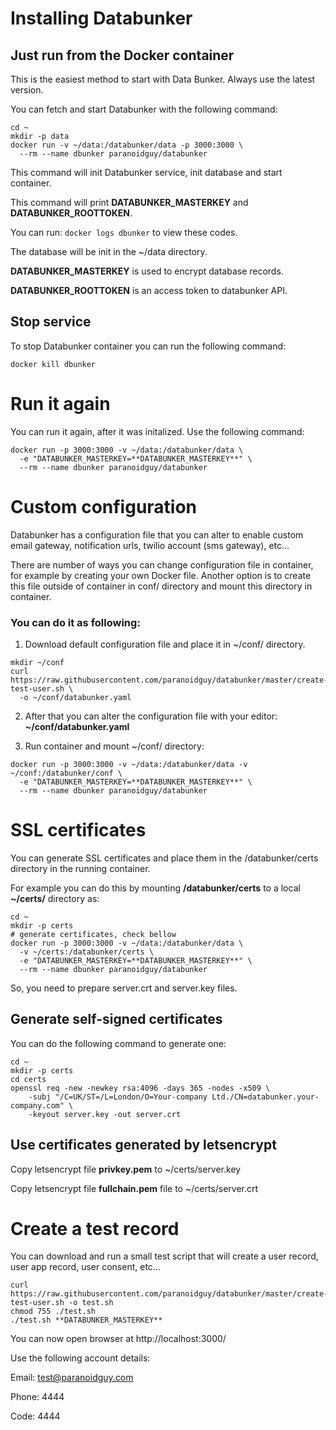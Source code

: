 # Installing Databunker

## Just run from the Docker container

This is the easiest method to start with Data Bunker. Always use the latest version.

You can fetch and start Databunker with the following command:

```
cd ~
mkdir -p data
docker run -v ~/data:/databunker/data -p 3000:3000 \
  --rm --name dbunker paranoidguy/databunker
```

This command will init Databunker service, init database and start container.

This command will print **DATABUNKER_MASTERKEY** and **DATABUNKER_ROOTTOKEN**.

You can run: ```docker logs dbunker``` to view these codes.

The database will be init in the ~/data directory.

**DATABUNKER_MASTERKEY** is used to encrypt database records.

**DATABUNKER_ROOTTOKEN** is an access token to databunker API.


## Stop service

To stop Databunker container you can run the following command:

```
docker kill dbunker
```

# Run it again

You can run it again, after it was initalized. Use the following command:

```
docker run -p 3000:3000 -v ~/data:/databunker/data \
  -e "DATABUNKER_MASTERKEY=**DATABUNKER_MASTERKEY**" \
  --rm --name dbunker paranoidguy/databunker
```

# Custom configuration

Databunker has a configuration file that you can alter to enable custom email gateway, notification urls,
twilio account (sms gateway), etc...

There are number of ways you can change configuration file in container, for example by creating your own Docker file.
Another option is to create this file outside of container in conf/ directory and mount this directory in container.

### You can do it as following:

1. Download default configuration file and place it in ~/conf/ directory.
```
mkdir ~/conf
curl https://raw.githubusercontent.com/paranoidguy/databunker/master/create-test-user.sh \ 
  -o ~/conf/databunker.yaml
```

2. After that you can alter the configuration file with your editor: **~/conf/databunker.yaml**

3. Run container and mount ~/conf/ directory:

```
docker run -p 3000:3000 -v ~/data:/databunker/data -v ~/conf:/databunker/conf \
  -e "DATABUNKER_MASTERKEY=**DATABUNKER_MASTERKEY**" \
  --rm --name dbunker paranoidguy/databunker
```

# SSL certificates

You can generate SSL certificates and place them in the /databunker/certs directory in the running container.

For example you can do this by mounting **/databunker/certs** to a local **~/certs/** directory as:

```
cd ~
mkdir -p certs
# generate certificates, check bellow
docker run -p 3000:3000 -v ~/data:/databunker/data \
  -v ~/certs:/databunker/certs \
  -e "DATABUNKER_MASTERKEY=**DATABUNKER_MASTERKEY**" \
  --rm --name dbunker paranoidguy/databunker

```

So, you need to prepare server.crt and server.key files.

## Generate self-signed certificates

You can do the following command to generate one:

```
cd ~
mkdir -p certs
cd certs
openssl req -new -newkey rsa:4096 -days 365 -nodes -x509 \
    -subj "/C=UK/ST=/L=London/O=Your-company Ltd./CN=databunker.your-company.com" \
    -keyout server.key -out server.crt
```

## Use certificates generated by letsencrypt

Copy letsencrypt file **privkey.pem** to ~/certs/server.key

Copy letsencrypt file **fullchain.pem** file to ~/certs/server.crt


# Create a test record

You can download and run a small test script that will create a user record, user app record, user consent, etc...

```
curl https://raw.githubusercontent.com/paranoidguy/databunker/master/create-test-user.sh -o test.sh
chmod 755 ./test.sh
./test.sh **DATABUNKER_MASTERKEY**
```

You can now open browser at http://localhost:3000/

Use the following account details:

Email: test@paranoidguy.com

Phone: 4444

Code: 4444
